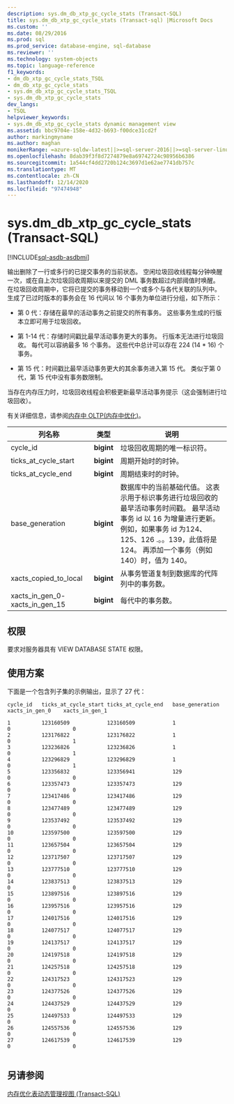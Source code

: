 ```yaml
---
description: sys.dm_db_xtp_gc_cycle_stats (Transact-SQL)
title: sys.dm_db_xtp_gc_cycle_stats (Transact-sql) |Microsoft Docs
ms.custom: ''
ms.date: 08/29/2016
ms.prod: sql
ms.prod_service: database-engine, sql-database
ms.reviewer: ''
ms.technology: system-objects
ms.topic: language-reference
f1_keywords:
- dm_db_xtp_gc_cycle_stats_TSQL
- dm_db_xtp_gc_cycle_stats
- sys.dm_db_xtp_gc_cycle_stats_TSQL
- sys.dm_db_xtp_gc_cycle_stats
dev_langs:
- TSQL
helpviewer_keywords:
- sys.dm_db_xtp_gc_cycle_stats dynamic management view
ms.assetid: bbc9704e-158e-4d32-b693-f00dce31cd2f
author: markingmyname
ms.author: maghan
monikerRange: =azure-sqldw-latest||>=sql-server-2016||>=sql-server-linux-2017||=azuresqldb-mi-current
ms.openlocfilehash: 8dab39f3f8d7274879e8a69742724c98956b6386
ms.sourcegitcommit: 1a544cf4dd2720b124c3697d1e62ae7741db757c
ms.translationtype: MT
ms.contentlocale: zh-CN
ms.lasthandoff: 12/14/2020
ms.locfileid: "97474948"
---
```

# <a name="sysdm_db_xtp_gc_cycle_stats-transact-sql"></a>sys.dm_db_xtp_gc_cycle_stats (Transact-SQL)
[!INCLUDE[sql-asdb-asdbmi](../../includes/applies-to-version/sql-asdb-asdbmi.md)]

  输出删除了一行或多行的已提交事务的当前状态。 空闲垃圾回收线程每分钟唤醒一次，或在自上次垃圾回收周期以来提交的 DML 事务数超过内部阈值时唤醒。 在垃圾回收周期中，它将已提交的事务移动到一个或多个与各代关联的队列中。 生成了已过时版本的事务会在 16 代间以 16 个事务为单位进行分组，如下所示：  
  
-   第 0 代：存储在最早的活动事务之前提交的所有事务。 这些事务生成的行版本立即可用于垃圾回收。  
  
-   第 1-14 代：存储时间戳比最早活动事务更大的事务。 行版本无法进行垃圾回收。 每代可以容纳最多 16 个事务。 这些代中总计可以存在 224 (14 * 16) 个事务。  
  
-   第 15 代：时间戳比最早活动事务更大的其余事务进入第 15 代。 类似于第 0 代，第 15 代中没有事务数限制。  
  
 当存在内存压力时，垃圾回收线程会积极更新最早活动事务提示（这会强制进行垃圾回收）。  
  
 有关详细信息，请参阅[内存中 OLTP&#40;内存中优化&#41;](../../relational-databases/in-memory-oltp/in-memory-oltp-in-memory-optimization.md)。  
  
  
|列名称|类型|说明|  
|-----------------|----------|-----------------|  
|cycle_id|**bigint**|垃圾回收周期的唯一标识符。|  
|ticks_at_cycle_start|**bigint**|周期开始时的时钟。|  
|ticks_at_cycle_end|**bigint**|周期结束时的时钟。|  
|base_generation|**bigint**|数据库中的当前基础代值。 这表示用于标识事务进行垃圾回收的最早活动事务时间戳。 最早活动事务 id 以 16 为增量进行更新。 例如，如果事务 id 为124、125、126 .。。139，此值将是124。 再添加一个事务（例如 140）时，值为 140。|  
|xacts_copied_to_local|**bigint**|从事务管道复制到数据库的代阵列中的事务数。|  
|xacts_in_gen_0- xacts_in_gen_15|**bigint**|每代中的事务数。|  
  
## <a name="permissions"></a>权限  
 要求对服务器具有 VIEW DATABASE STATE 权限。  
  
## <a name="usage-scenario"></a>使用方案  
 下面是一个包含列子集的示例输出，显示了 27 代：  
  
```  
cycle_id   ticks_at_cycle_start ticks_at_cycle_end   base_generation  xacts_in_gen_0    xacts_in_gen_1  
  
1          123160509            123160509            1                    0                    0  
2          123176822            123176822            1                    0                    1  
3          123236826            123236826            1                    0                    1  
4          123296829            123296829            1                    0                    1  
5          123356832            123356941            129                  0                    0  
6          123357473            123357473            129                  0                    0  
7          123417486            123417486            129                  0                    0  
8          123477489            123477489            129                  0                    0  
9          123537492            123537492            129                  0                    0  
10         123597500            123597500            129                  0                    0  
11         123657504            123657504            129                  0                    0  
12         123717507            123717507            129                  0                    0  
13         123777510            123777510            129                  0                    0  
14         123837513            123837513            129                  0                    0  
15         123897516            123897516            129                  0                    0  
16         123957516            123957516            129                  0                    0  
17         124017516            124017516            129                  0                    0  
18         124077517            124077517            129                  0                    0  
19         124137517            124137517            129                  0                    0  
20         124197518            124197518            129                  0                    0  
21         124257518            124257518            129                  0                    0  
22         124317523            124317523            129                  0                    0  
23         124377526            124377526            129                  0                    0  
24         124437529            124437529            129                  0                    0  
25         124497533            124497533            129                  0                    0  
26         124557536            124557536            129                  0                    0  
27         124617539            124617539            129                  0                    0  
  
```  
  
## <a name="see-also"></a>另请参阅  
 [内存优化表动态管理视图 &#40;Transact-SQL&#41;](../../relational-databases/system-dynamic-management-views/memory-optimized-table-dynamic-management-views-transact-sql.md)  
  
  
